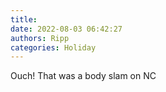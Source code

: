 ```yaml
---
title: 
date: 2022-08-03 06:42:27
authors: Ripp
categories: Holiday
---
```


 Ouch!  That was a body slam on NC
